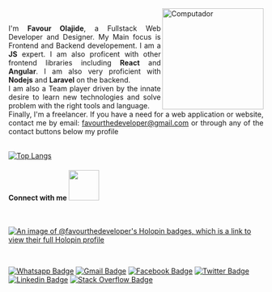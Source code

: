<img src="https://github.com/adedayojs/adedayojs/blob/main/gif/banner_gif.gif?raw=true" height="200px" align="right" alt="Computador">

<p align="justify" margin="80%"> 
<br>
I'm <strong>Favour Olajide</strong>, a Fullstack Web Developer and Designer. My Main focus is Frontend and Backend developement. I am a <strong>JS</strong> expert. I am also proficent with other frontend libraries including <strong>React</strong> and <strong>Angular</strong>. I am also very proficient with <strong>Nodejs</strong> and <strong>Laravel</strong> on the backend.
<br>
 I am also a Team player driven by the innate desire to learn new technologies and solve problem with the right tools and language.
<br>
Finally, I'm a freelancer. If you have a need for a web application or website, contact me by email: <a href="favourthedeveloper@gmail.com">favourthedeveloper@gmail.com</a> or through any of the contact buttons below my profile <br><br>

[![Top Langs](https://github-readme-stats-sigma-five.vercel.app/api/top-langs/?username=FavourtheDeveloper&layout=compact)]()

#### Connect with me <img src="https://media.giphy.com/media/LnQjpWaON8nhr21vNW/giphy.gif" width="60">

<br>

[![An image of @favourthedeveloper's Holopin badges, which is a link to view their full Holopin profile](https://holopin.me/favourthedeveloper)](https://holopin.io/@favourthedeveloper)

<br>


[![Whatsapp Badge](https://img.shields.io/badge/WhatsApp-25D366?style=for-the-badge&logo=whatsapp&logoColor=25D366&labelColor=black)](https://wa.me/+2348033681443)
[![Gmail Badge](https://img.shields.io/badge/Gmail-D14836?style=for-the-badge&labelColor=black&logo=gmail&logoColor=D14836)](mailto:favourthedeveloper@gmail.com)
[![Facebook Badge](https://img.shields.io/badge/Facebook-1877F2?style=for-the-badge&labelColor=&logo=facebook&logoColor=white)](https://facebook.com/favour.olajide.1)
[![Twitter Badge](https://img.shields.io/badge/twitter-1877F2?style=for-the-badge&labelColor=&logo=twitter&logoColor=white)](https://twitter.com/Favourthedev)
[![Linkedin Badge](https://img.shields.io/badge/LinkedIn-0077B5?style=for-the-badge&labelColor=&logo=linkedin&logoColor=white)](https://linkedin.com/in/favour-olajide-favourthedev-5738621ab/)
[![Stack Overflow Badge](https://img.shields.io/badge/Stack_Overflow-FE7A16?style=for-the-badge&labelColor=&logo=stack-overflow&logoColor=white)](https://stackoverflow.com/users/21754086/favourthedev)
